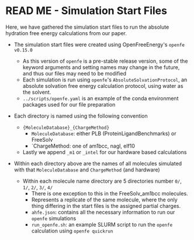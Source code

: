 # READ ME - Simulation Start Files

Here, we have gathered the simulation start files to run the absolute hydration free energy calculations from our paper. 

* The simulation start files were created using OpenFreeEnergy's `openfe v0.15.0` 
	* As this version of `openfe` is a pre-stable release version, some of the keyword arguments and setting names may change in the future, and thus our files may need to be modified
	* Each simulation is run using `openfe`'s `AbsoluteSolvationProtocol`, an absolute solvation free energy calculation protocol, using water as the solvent. 
	* `../scripts/openfe.yaml` is an example of the conda environment packages used for our file preparation

* Each directory is named using the following convention 
	* `{MoleculeDatabase}_{ChargeMethod}`
		* `MoleculeDatabase`: either PLB (ProteinLigandBenchmarks) or FreeSolv
		* `ChargeMethod: one of am1bcc, nagl, elf10
	* Lastly we append `_m1` or `_intel` for our hardware based calculations


* Within each directory above are the names of all molecules simulated with that `MoleculeDatabase` and `ChargeMethod` (and hardware)
	* Within each molecule name directory are 5 directories number `0/`, `1/`, `2/`, `3/`, `4/`
		* There is one exception to this in the FreeSolv_am1bcc molecules.
		* Represents a replicate of the same molecule, where the only thing differing in the start files is the assigned partial charges.
		* `ahfe.json`: contains all the necessary information to run our `openfe` simulations
		* `run_openfe.sh`: an example SLURM script to run the `openfe` calculation using `openfe quickrun`

